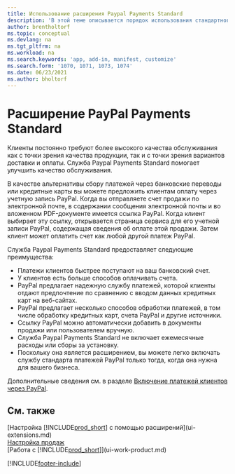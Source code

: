 ```yaml
---
title: Использование расширения Paypal Payments Standard
description: 'В этой теме описывается порядок использования стандартного расширения, чтобы клиенты могли совершать платежи через PayPal.'
author: brentholtorf
ms.topic: conceptual
ms.devlang: na
ms.tgt_pltfrm: na
ms.workload: na
ms.search.keywords: 'app, add-in, manifest, customize'
ms.search.form: '1070, 1071, 1073, 1074'
ms.date: 06/23/2021
ms.author: bholtorf
---
```

# Расширение PayPal Payments Standard

Клиенты постоянно требуют более высокого качества обслуживания как с точки зрения качества продукции, так и с точки зрения вариантов доставки и оплаты. Служба Paypal Payments Standard помогает улучшить качество обслуживания.

В качестве альтернативы сбору платежей через банковские переводы или кредитные карты вы можете предложить клиентам оплату через учетную запись PayPal. Когда вы отправляете счет продажи по электронной почте, в содержании сообщения электронной почты и во вложенном PDF-документе имеется ссылка PayPal. Когда клиент выбирает эту ссылку, открывается страница сервиса для его учетной записи PayPal, содержащая сведения об оплате этой продажи. Затем клиент может оплатить счет как любой другой платеж PayPal.

Служба Paypal Payments Standard предоставляет следующие преимущества:

* Платежи клиентов быстрее поступают на ваш банковский счет.
* У клиентов есть больше способов оплачивать счета.
* PayPal предлагает надежную службу платежей, которой клиенты отдают предпочтение по сравнению с вводом данных кредитных карт на веб-сайтах.
* PayPal предлагает несколько способов обработки платежей, в том числе обработку кредитных карт, счета PayPal и другие источники.
* Ссылку PayPal можно автоматически добавить в документы продажи или пользователем вручную.
* Служба Paypal Payments Standard не включает ежемесячные расходы или сборы за установку.
* Поскольку она является расширением, вы можете легко включать службу стандарта платежей PayPal только тогда, когда она нужна для вашего бизнеса.  

Дополнительные сведения см. в разделе [Включение платежей клиентов через PayPal](sales-how-enable-payment-service-extensions.md).

## См. также

[Настройка [!INCLUDE[prod_short](includes/prod_short.md)] с помощью расширений](ui-extensions.md)  
[Настройка продаж](sales-setup-sales.md)  
[Работа с [!INCLUDE[prod_short](includes/prod_short.md)]](ui-work-product.md)  

[!INCLUDE[footer-include](includes/footer-banner.md)]
